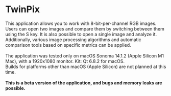 # TwinPix

This application allows you to work with 8-bit-per-channel RGB images. Users can open two images and compare them by switching between them using the S key. It is also possible to open a single image and analyze it. Additionally, various image processing algorithms and automatic comparison tools based on specific metrics can be applied.<br/><br/>
The application was tested only on macOS Sonoma 14.1.2 (Apple Silicon M1 Mac), with a 1920x1080 monitor. Kit: Qt 6.8.2 for macOS. <br/>
Builds for platforms other than macOS (Apple Silicon) are not planned at this time.<br/><br/>
<b>This is a beta version of the application, and bugs and memory leaks are possible.</b>
